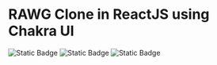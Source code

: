 # RAWG Clone in ReactJS using Chakra UI

![Static Badge](https://img.shields.io/badge/RAWG%20&%20Clone-Project-blue) ![Static Badge](https://img.shields.io/badge/React%20UI-Learning%20React-green) ![Static Badge](https://img.shields.io/badge/Chakra%20UI-Learning%20React-green)
